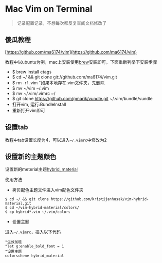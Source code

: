 # Mac Vim on Terminal

> 记录配置记录，不想每次都反复查阅文档修改了

## 傻瓜教程

[https://github.com/ma6174/vim](https://github.com/ma6174/vim)

教程中以ubuntu为例，mac上安装使用[brew](http://brew.sh/)安装即可，下面重新列举下安装步骤

* $ brew install ctags
* $ cd ~/ && git clone git://github.com/ma6174/vim.git
* $ rm -rf .vim "如果本地存在.vim文件夹，先删除
* $ mv ~/vim ~/.vim
* $ mv ~/.vim/.vimrc ~/
* $ git clone https://github.com/gmarik/vundle.git ~/.vim/bundle/vundle
* 打开vim, 运行:BundleInstall
* 重新打开vim即可

## 设置tab

教程中tab设置长度为4，可以进入`~/.vimrc`中修改为2

## 设置新的主题颜色

设置新的meterial主题[hybrid_material](https://github.com/kristijanhusak/vim-hybrid-material)

使用方法

* 拷贝配色主题文件进入vim配色文件夹

```shell
$ cd ~/ && git clone https://github.com/kristijanhusak/vim-hybrid-material.git
$ cd ~/vim-hybrid-material/colors/
$ cp hybrid*.vim ~/.vim/colors
```

* 设置主题

进入`~/.vimrc`，插入以下代码

```viml
"生效加粗
"let g:enable_bold_font = 1
"设置主题
colorscheme hybrid_material
```
